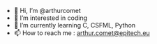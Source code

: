 - 👋 Hi, I’m @arthurcomet
- 👀 I’m interested in coding
- 🌱 I’m currently learning C, CSFML, Python
- 📫 How to reach me : arthur.comet@epitech.eu

<!---
arthurcomet/arthurcomet is a ✨ special ✨ repository because its `README.md` (this file) appears on your GitHub profile.
You can click the Preview link to take a look at your changes.
--->
